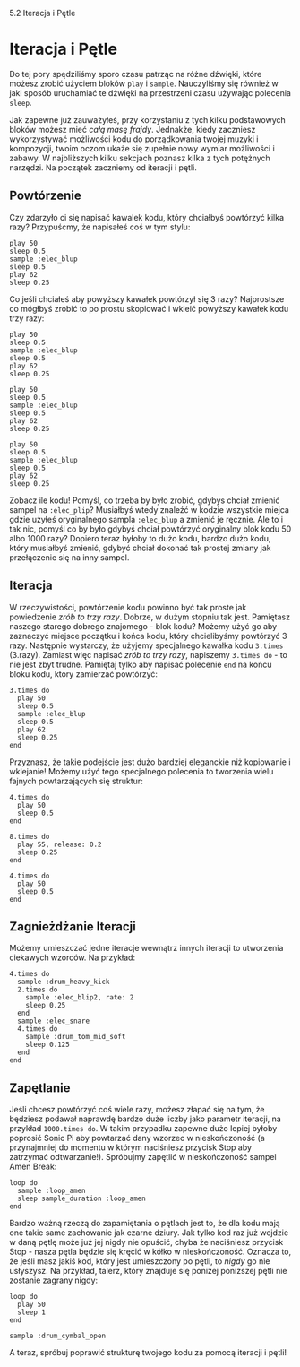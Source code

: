 5.2 Iteracja i Pętle

# Iteracja i Pętle

Do tej pory spędziliśmy sporo czasu patrząc na różne dźwięki, które 
możesz zrobić użyciem bloków `play` i `sample`. Nauczyliśmy się również 
w jaki sposób uruchamiać te dźwięki na przestrzeni czasu używając 
polecenia `sleep`. 

Jak zapewne już zauważyłeś, przy korzystaniu z tych kilku podstawowych 
bloków możesz mieć *całą masę frajdy*. Jednakże, kiedy zaczniesz wykorzystywać 
możliwości kodu do porządkowania twojej muzyki i kompozycji, twoim oczom 
ukaże się zupełnie nowy wymiar możliwości i zabawy. W najbliższych 
kilku sekcjach poznasz kilka z tych potężnych narzędzi. Na początek 
zaczniemy od iteracji i pętli. 

## Powtórzenie

Czy zdarzyło ci się napisać kawalek kodu, który chciałbyś powtórzyć 
kilka razy? Przypuścmy, że napisałeś coś w tym stylu:

```
play 50
sleep 0.5
sample :elec_blup
sleep 0.5
play 62
sleep 0.25
```

Co jeśli chciałeś aby powyższy kawałek powtórzył się 3 razy? Najprostsze 
co mógłbyś zrobić to po prostu skopiować i wkleić powyższy kawałek kodu 
trzy razy: 

```
play 50
sleep 0.5
sample :elec_blup
sleep 0.5
play 62
sleep 0.25

play 50
sleep 0.5
sample :elec_blup
sleep 0.5
play 62
sleep 0.25

play 50
sleep 0.5
sample :elec_blup
sleep 0.5
play 62
sleep 0.25
```

Zobacz ile kodu! Pomyśl, co trzeba by było zrobić, gdybys chciał zmienić 
sampel na `:elec_plip`? Musiałbyś wtedy znaleźć w kodzie wszystkie miejca 
gdzie użyłeś oryginalnego sampla `:elec_blup` a zmienić je ręcznie. 
Ale to i tak nic, pomyśl co by było gdybyś chciał powtórzyć oryginalny 
blok kodu 50 albo 1000 razy? Dopiero teraz byłoby to dużo kodu, bardzo 
dużo kodu, który musiałbyś zmienić, gdybyć chciał dokonać tak prostej 
zmiany jak przełączenie się na inny sampel.

## Iteracja

W rzeczywistości, powtórzenie kodu powinno być tak proste jak powiedzenie 
*zrób to trzy razy*. Dobrze, w dużym stopniu tak jest. Pamiętasz naszego 
starego dobrego znajomego - blok kodu? Możemy użyć go aby zaznaczyć 
miejsce początku i końca kodu, który chcielibyśmy powtórzyć 3 razy. Następnie 
wystarczy, że użyjemy specjalnego kawałka kodu `3.times` (3.razy). 
Zamiast więc napisać *zrób to trzy razy*, napiszemy `3.times do` - to nie 
jest zbyt trudne. Pamiętaj tylko aby napisać polecenie `end` na końcu 
bloku kodu, który zamierzać powtórzyć:

```
3.times do
  play 50
  sleep 0.5
  sample :elec_blup
  sleep 0.5
  play 62
  sleep 0.25
end
```

Przyznasz, że takie podejście jest dużo bardziej eleganckie niż kopiowanie 
i wklejanie! Możemy użyć tego specjalnego polecenia to tworzenia wielu fajnych 
powtarzających się struktur:

```
4.times do
  play 50
  sleep 0.5
end

8.times do
  play 55, release: 0.2
  sleep 0.25
end

4.times do
  play 50
  sleep 0.5
end
```

## Zagnieżdżanie Iteracji

Możemy umieszczać jedne iteracje wewnątrz innych iteracji to utworzenia 
ciekawych wzorców. Na przykład: 

```
4.times do
  sample :drum_heavy_kick
  2.times do
    sample :elec_blip2, rate: 2
    sleep 0.25
  end
  sample :elec_snare
  4.times do
    sample :drum_tom_mid_soft
    sleep 0.125
  end
end
```

## Zapętlanie

Jeśli chcesz powtórzyć coś wiele razy, możesz złapać się na tym, że będziesz 
podawał naprawdę bardzo duże liczby jako parametr iteracji, na przykład 
`1000.times do`. W takim przypadku zapewne dużo lepiej byłoby poprosić 
Sonic Pi aby powtarzać dany wzorzec w nieskończoność (a przynajmniej do 
momentu w którym naciśniesz przycisk Stop aby zatrzymać odtwarzanie!). 
Spróbujmy zapętlić w nieskończoność sampel Amen Break: 

```
loop do
  sample :loop_amen
  sleep sample_duration :loop_amen
end
```

Bardzo ważną rzeczą do zapamiętania o pętlach jest to, że dla kodu mają 
one takie same zachowanie jak czarne dziury. Jak tylko kod raz już wejdzie 
w daną pętlę może już jej nigdy nie opuścić, chyba że naciśniesz przycisk 
Stop - nasza pętla będzie się kręcić w kółko w nieskończoność. Oznacza to, 
że jeśli masz jakiś kod, który jest umieszczony po pętli, to *nigdy* go 
nie usłyszysz. Na przykład, talerz, który znajduje się poniżej poniższej 
pętli nie zostanie zagrany nigdy: 

```
loop do
  play 50
  sleep 1
end

sample :drum_cymbal_open
```

A teraz, spróbuj poprawić strukturę twojego kodu za pomocą iteracji i pętli!
